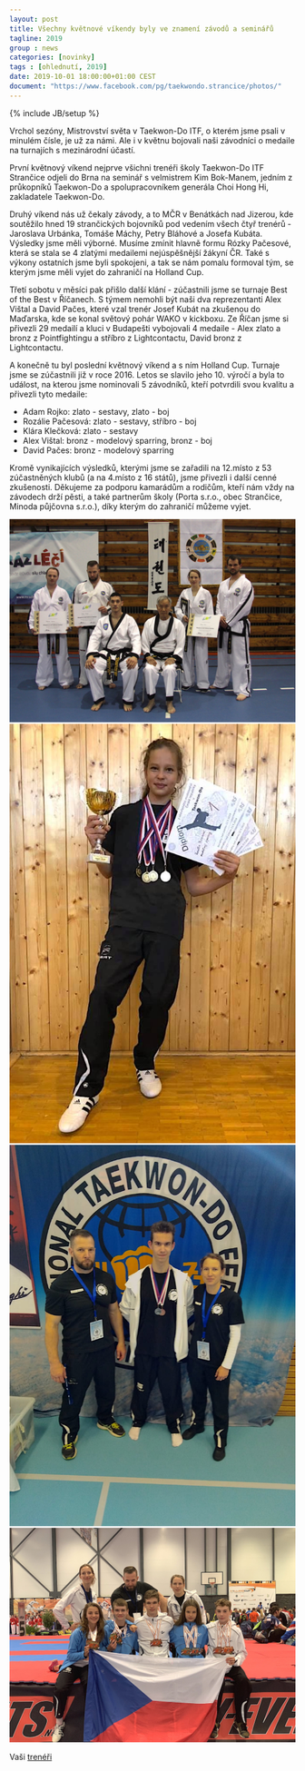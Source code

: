 ```yaml
---
layout: post
title: Všechny květnové víkendy byly ve znamení závodů a seminářů
tagline: 2019
group : news
categories: [novinky]
tags : [ohlednutí, 2019]
date: 2019-10-01 18:00:00+01:00 CEST
document: "https://www.facebook.com/pg/taekwondo.strancice/photos/"
---
```

{% include JB/setup %}

Vrchol sezóny, Mistrovství světa v Taekwon-Do ITF, o kterém jsme psali v minulém čísle, je už za námi. Ale i v květnu bojovali naši závodníci o medaile na turnajích s mezinárodní účastí.

První květnový víkend nejprve všichni trenéři školy Taekwon-Do ITF Strančice odjeli do Brna na seminář s velmistrem Kim Bok-Manem, jedním z průkopníků Taekwon-Do a spolupracovníkem generála Choi Hong Hi, zakladatele Taekwon-Do.

Druhý víkend nás už čekaly závody, a to MČR v Benátkách nad Jizerou, kde soutěžilo hned 19 strančických bojovníků pod vedením všech čtyř trenérů  - Jaroslava Urbánka, Tomáše Máchy, Petry Bláhové a Josefa Kubáta. Výsledky jsme měli výborné. Musíme zmínit hlavně formu Rózky Pačesové, která se stala se 4 zlatými medailemi nejúspěšnější žákyní ČR. Také s výkony ostatních jsme byli spokojeni, a tak se nám pomalu formoval tým, se kterým jsme měli vyjet do zahraničí na Holland Cup.

Třetí sobotu v měsíci pak přišlo další klání - zúčastnili jsme se turnaje Best of the Best v Říčanech. S týmem nemohli být naši dva reprezentanti Alex Vištal a David Pačes, které vzal trenér Josef Kubát na zkušenou do Maďarska, kde se konal světový pohár WAKO v kickboxu. Ze Říčan jsme si přivezli 29 medailí a kluci v Budapešti vybojovali 4 medaile - Alex zlato a bronz z Pointfightingu a stříbro z Lightcontactu, David bronz z Lightcontactu.

A konečně tu byl poslední květnový víkend a s ním Holland Cup. Turnaje jsme se zúčastnili již v roce 2016. Letos se slavilo jeho 10. výročí a byla to událost, na kterou jsme nominovali 5 závodníků, kteří potvrdili svou kvalitu a přivezli tyto medaile:

- Adam Rojko: zlato  - sestavy, zlato  - boj
- Rozálie Pačesová: zlato -  sestavy, stříbro  - boj
- Klára Klečková: zlato - sestavy
- Alex Vištal: bronz  - modelový sparring, bronz - boj
- David Pačes: bronz - modelový sparring

Kromě vynikajících výsledků, kterými jsme se zařadili na 12.místo z 53 zúčastněných klubů (a na 4.místo z 16 států), jsme přivezli i další cenné zkušenosti. Děkujeme za podporu kamarádům a rodičům, kteří nám vždy na závodech drží pěsti, a také partnerům školy (Porta s.r.o., obec Strančice, Minoda půjčovna s.r.o.), díky kterým do zahraničí můžeme vyjet.

<a href="{{ page.document }}" title="foto 1 - 04.5.19_Seminář - velmistr Kim Bok Man s trenéry TKD Strančice">
  <img src="/files/img/2019-5-4_Seminar-Kim-Bok-Man.JPG" alt="[foto 1 - 04.5.19_Seminář - velmistr Kim Bok Man s trenéry TKD Strančice]">
</a>
<a href="{{ page.document }}" title="foto 2 - 11.5.19_Rózka Pačesová - nejúspěšnější žákyně MČR 2019">
  <img src="/files/img/2019-5-11_Rozka-nejuspesnejsi-zakyne-MCR-2019.jpg" alt="[foto 2 - 11.5.19_Rózka Pačesová - nejúspěšnější žákyně MČR 2019]">
</a>
<a href="{{ page.document }}" title="foto 3 - 18.5.19_Best of the Best, Dan Škvor se svými trenéry">
  <img src="/files/img/2019-5-18_Best_of_the_Best_Dan_Skvor.JPG" alt="[foto 3 - 18.5.19_Best of the Best, Dan Škvor se svými trenéry]">
</a>
<a href="{{ page.document }}" title="foto 4 - 25.5.19_Holland Cup 2019 _ tým s trenéry Tomášem Máchou, Petrou Bláhovou, Hanou Máchovou">
  <img src="/files/img/2019-5-25_Holland-Cup-2019.jpg" alt="[foto 4 - 25.5.19_Holland Cup 2019 _ tým s trenéry Tomášem Máchou, Petrou Bláhovou, Hanou Máchovou]">
</a>


Vaši [trenéři][1]

[1]: http://taekwondo-strancice.cz/treneri/


